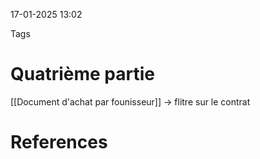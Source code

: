 17-01-2025 13:02

Tags 

# Quatrième partie


[[Document d'achat par founisseur]]
-> flitre sur le contrat

# References